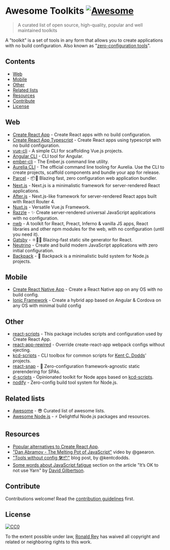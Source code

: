 # Awesome Toolkits [![Awesome](https://cdn.rawgit.com/sindresorhus/awesome/d7305f38d29fed78fa85652e3a63e154dd8e8829/media/badge.svg)](https://github.com/sindresorhus/awesome)

> A curated list of open source, high-quality, popular and well maintained toolkits

A "toolkit" is a set of tools in any form that allows you to create applications with no build configuration. Also known as "[zero-configuration tools](https://github.com/topics/zero-configuration)".

## Contents

- [Web](#web)
- [Mobile](#mobile)
- [Other](#other)
- [Related lists](#related-lists)
- [Resources](#resources)
- [Contribute](#contribute)
- [License](#license)

## Web

* [Create React App](https://github.com/facebookincubator/create-react-app) - Create React apps with no build configuration.
* [Create React App Typescript](https://github.com/wmonk/create-react-app-typescript) - Create React apps using typescript with no build configuration.
* [vue-cli](https://github.com/vuejs/vue-cli) - A simple CLI for scaffolding Vue.js projects.
* [Angular CLI](https://github.com/angular/angular-cli) - CLI tool for Angular.
* [ember-cli](https://github.com/ember-cli/ember-cli) - The Ember.js command line utility.
* [Aurelia CLI](https://github.com/aurelia/cli) - The official command line tooling for Aurelia. Use the CLI to create projects, scaffold components and bundle your app for release.
* [Parcel](https://github.com/parcel-bundler/parcel) - 📦🚀 Blazing fast, zero configuration web application bundler.
* [Next.js](https://github.com/zeit/next.js) - Next.js is a minimalistic framework for server-rendered React applications.
* [After.js](https://github.com/jaredpalmer/after.js) - Next.js-like framework for server-rendered React apps built with React Router 4.
* [Nuxt.js](https://github.com/nuxt/nuxt.js) - Versatile Vue.js Framework.
* [Razzle](https://github.com/jaredpalmer/razzle) - ✨ Create server-rendered universal JavaScript applications with no configuration.
* [nwb](https://github.com/insin/nwb) - A toolkit for React, Preact, Inferno & vanilla JS apps, React libraries and other npm modules for the web, with no configuration (until you need it).
* [Gatsby](https://github.com/gatsbyjs/gatsby) - ⚛️📄🚀 Blazing-fast static site generator for React.
* [Neutrino](https://github.com/mozilla-neutrino/neutrino-dev) - Create and build modern JavaScript applications with zero initial configuration.
* [Backpack](https://github.com/jaredpalmer/backpack) - 🎒 Backpack is a minimalistic build system for Node.js projects.

## Mobile

* [Create React Native App](https://github.com/react-community/create-react-native-app) - Create a React Native app on any OS with no build config.
* [Ionic Framework](https://ionicframework.com/getting-started) - Create a hybrid app based on Angular & Cordova on any OS with minimal build config

## Other

* [react-scripts](https://github.com/facebookincubator/create-react-app/tree/master/packages/react-scripts) - This package includes scripts and configuration used by Create React App.
* [react-app-rewired](https://github.com/timarney/react-app-rewired) - Override create-react-app webpack configs without ejecting.
* [kcd-scripts](https://github.com/kentcdodds/kcd-scripts) - CLI toolbox for common scripts for [Kent C. Dodds](https://github.com/kentcdodds/kcd-scripts)' projects.
* [react-snap](https://github.com/stereobooster/react-snap) - 👻 Zero-configuration framework-agnostic static prerendering for SPAs.
* [d-scripts](https://github.com/trae/d-scripts) - Opinionated toolkit for Node apps based on [kcd-scripts](https://github.com/kentcdodds/kcd-scripts).
* [nodify](https://github.com/shrynx/nodify) - Zero-config build tool system for Node.js.

##  Related lists

* [Awesome](https://github.com/sindresorhus/awesome) - 😎 Curated list of awesome lists.
* [Awesome Node.js](https://github.com/sindresorhus/awesome-nodejs) - ⚡️ Delightful Node.js packages and resources.

## Resources

* [Popular alternatives to Create React App](https://github.com/facebookincubator/create-react-app#popular-alternatives).
* ["Dan Abramov - The Melting Pot of JavaScript"](https://www.youtube.com/watch?v=G39lKaONAlA) video by @gaearon.
* ["Tools without config 🛠📦"](https://blog.kentcdodds.com/automation-without-config-412ab5e47229) blog post, by @kentcdodds.
* [Some words about JavaScript fatigue](https://hackernoon.com/its-ok-to-not-use-yarn-f28dc766ef32#f380) section on the article "It’s OK to not use Yarn" by [David Gilbertson](https://hackernoon.com/@david.gilbertson).

## Contribute

Contributions welcome! Read the [contribution guidelines](CONTRIBUTING.md) first.

## License

[![CC0](http://mirrors.creativecommons.org/presskit/buttons/88x31/svg/cc-zero.svg)](http://creativecommons.org/publicdomain/zero/1.0)

To the extent possible under law, [Ronald Rey](http://github.com/reyronald) has waived all copyright and
related or neighboring rights to this work.

